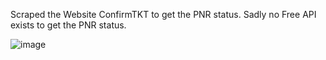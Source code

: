 Scraped the Website ConfirmTKT to get the PNR status. Sadly no Free API exists to get the PNR status.

![image](https://github.com/user-attachments/assets/8fc02dc0-c0d3-4f6b-9002-24d3807cddb1)

